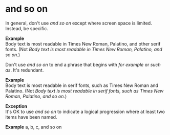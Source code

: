 # and so on

In general, don't use *and so on* except where screen space is limited. Instead, be specific.

**Example**  
Body text is most readable in Times New Roman, Palatino, and other serif fonts. (Not *Body text is most readable in Times New Roman, Palatino, and so on.*)

Don't use *and so on* to end a phrase that begins with *for example* or *such as*. It's redundant.

**Example**  
Body text is most readable in serif fonts, such as Times New Roman and Palatino. (Not *Body text is most readable in serif fonts, such as Times New Roman, Palatino, and so on.*)

**Exception**  
It's OK to use *and so on* to indicate a logical progression where at least two items have been named.

**Example** a, b, c, and so on
